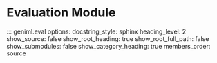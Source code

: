 # Evaluation Module

::: geniml.eval
    options:
      docstring_style: sphinx
      heading_level: 2
      show_source: false
      show_root_heading: true
      show_root_full_path: false
      show_submodules: false
      show_category_heading: true
      members_order: source